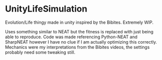 # UnityLifeSimulation
Evolution/Life thingy made in unity inspired by the Bibites. Extremely WIP.

Uses something similar to NEAT but the fitness is replaced with just being able to reproduce.
Code was made referencing Python-NEAT and SharpNEAT however I have no clue if I am actually optimizing this correctly.
Mechanics were my interpretations from the Bibites videos, the settings probably need some tweaking still.

